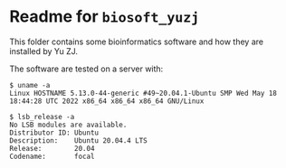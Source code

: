 # Readme for `biosoft_yuzj`

This folder contains some bioinformatics software and how they are installed by Yu ZJ.

The software are tested on a server with:

```
$ uname -a
Linux HOSTNAME 5.13.0-44-generic #49~20.04.1-Ubuntu SMP Wed May 18 18:44:28 UTC 2022 x86_64 x86_64 x86_64 GNU/Linux

$ lsb_release -a
No LSB modules are available.
Distributor ID: Ubuntu
Description:    Ubuntu 20.04.4 LTS
Release:        20.04
Codename:       focal
```
